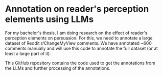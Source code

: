 Annotation on reader's perception elements using LLMs
=====================================================

For my bachelor's thesis, I am doing research on the effect of reader's perception
elements on persuasion. For this, we need to annotate a large dataset of Reddit
r/ChangeMyView comments. We have annotated ~600 comments manually and will use
this code to annotate the full dataset (or at least a large part of it).

This GitHub repository contains the code used to get the annotations from the LLMs and
further processing of the annotations.